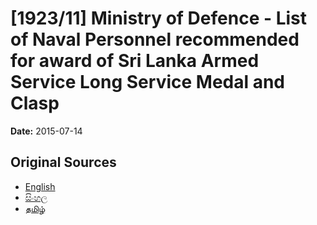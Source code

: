 # [1923/11] Ministry of Defence - List of Naval Personnel recommended for award of Sri Lanka Armed Service Long Service Medal and Clasp

**Date:** 2015-07-14

## Original Sources

- [English](https://documents.gov.lk/view/extra-gazettes/2015/7/1923-11_E.pdf)
- [සිංහල](https://documents.gov.lk/view/extra-gazettes/2015/7/1923-11_S.pdf)
- [தமிழ்](https://documents.gov.lk/view/extra-gazettes/2015/7/1923-11_T.pdf)
